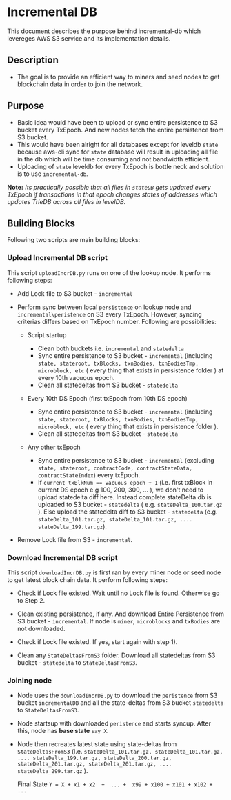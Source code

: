 # Incremental DB

This document describes the purpose behind incremental-db which levereges AWS S3 service and its implementation details.

## Description

- The goal is to provide an efficient way to miners and seed nodes to get blockchain data in order to join the network.

## Purpose

- Basic idea would have been to upload or sync entire persistence to S3 bucket every TxEpoch. And new nodes fetch the entire persistence from S3 bucket.
- This would have been alright for all databases except for leveldb `state` because aws-cli sync for `state` database will result in uploading all file in the db which will be time consuming and not bandwidth efficient.
- Uploading of `state` leveldb for every TxEpoch is bottle neck and solution is to use `incremental-db`.

**Note:** _Its practically possible that all files in `stateDB` gets updated every TxEpoch if transactions in that epoch changes states of addresses which updates TrieDB across all files in levelDB._

## Building Blocks

Following two scripts are main building blocks:

### Upload Incremental DB script

This script `uploadIncrDB.py` runs on one of the lookup node. It performs following steps:

- Add Lock file to S3 bucket - `incremental`

- Perform sync between local `persistence` on lookup node and `incremental\peristence` on S3 every TxEpoch. However, syncing criterias differs based on TxEpoch number.
  Following are possibilities:
  
  - Script startup
    - Clean both buckets i.e. `incremental` and `statedelta`
    - Sync entire persistence to S3 bucket - `incremental` (including `state, stateroot, txBlocks, txnBodies, txnBodiesTmp, microblock, etc` ( every thing that exists in persistence folder ) at every 10th vacuous epoch.
    - Clean all statedeltas from S3 bucket - `statedelta`

  - Every 10th DS Epoch (first txEpoch from 10th DS epoch)
    - Sync entire persistence to S3 bucket - `incremental` (including `state, stateroot, txBlocks, txnBodies, txnBodiesTmp, microblock, etc` ( every thing that exists in persistence folder ).
    - Clean all statedeltas from S3 bucket - `statedelta`

  - Any other txEpoch
    - Sync entire persistence to S3 bucket - `incremental` (excluding `state, stateroot, contractCode, contractStateData, contractStateIndex`) every txEpoch.
    - If `current txBlkNum == vacuous epoch + 1`
     (i.e. first txBlock in current DS epoch e.g 100, 200, 300, ... ), we don't need to upload statedelta diff here. Instead complete stateDelta db is uploaded to S3 bucket - `statedelta` ( e.g. `stateDelta_100.tar.gz` ).
    Else upload the statedelta diff to S3 bucket - `statedelta` (e.g. `stateDelta_101.tar.gz, stateDelta_101.tar.gz, .... stateDelta_199.tar.gz`).

- Remove Lock file from S3 - `incremental`.

### Download Incremental DB script

This script `downloadIncrDB.py` is first ran by every miner node or seed node to get latest block chain data. It perform following steps:

- Check if Lock file existed. Wait until no Lock file is found. Otherwise go to Step 2.

- Clean existing persistence, if any. And download Entire Persistence from S3 bucket - `incremental`.
  If node is `miner`, `microblocks` and `txBodies` are not downloaded.

- Check if Lock file existed. If yes, start again with step 1).

- Clean any `StateDeltasFromS3` folder. Download all statedeltas from S3 bucket - `statedelta` to `StateDeltasFromS3`.

### Joining node

- Node uses the `downloadIncrDB.py` to download the `peristence` from S3 bucket `incrementalDB` and all the state-deltas from S3 bucket `statedelta` to `StateDeltasFromS3`.
- Node startsup with downloaded `peristence` and starts syncup. After this, node has **base state** `say X`.
- Node then recreates latest state using state-deltas from `StateDeltasFromS3` (i.e.  `stateDelta_101.tar.gz, stateDelta_101.tar.gz, .... stateDelta_199.tar.gz, stateDelta_200.tar.gz, stateDelta_201.tar.gz, stateDelta_201.tar.gz, .... stateDelta_299.tar.gz` ).

  Final State `Y = X + x1 + x2  +  ... +  x99 + x100 + x101 + x102 + ...`